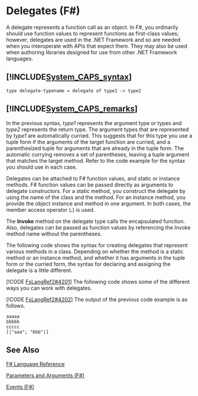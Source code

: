 # Delegates (F#)

A delegate represents a function call as an object. In F#, you ordinarily should use function values to represent functions as first-class values; however, delegates are used in the .NET Framework and so are needed when you interoperate with APIs that expect them. They may also be used when authoring libraries designed for use from other .NET Framework languages.


## [!INCLUDE[System_CAPS_syntax](//System/Token/System_CAPS_syntax_md.md)]

```
type delegate-typename = delegate of type1 -> type2
```

## [!INCLUDE[System_CAPS_remarks](//System/Token/System_CAPS_remarks_md.md)]
In the previous syntax, *type1* represents the argument type or types and *type2* represents the return type. The argument types that are represented by *type1* are automatically curried. This suggests that for this type you use a tuple form if the arguments of the target function are curried, and a parenthesized tuple for arguments that are already in the tuple form. The automatic currying removes a set of parentheses, leaving a tuple argument that matches the target method. Refer to the code example for the syntax you should use in each case.

Delegates can be attached to F# function values, and static or instance methods. F# function values can be passed directly as arguments to delegate constructors. For a static method, you construct the delegate by using the name of the class and the method. For an instance method, you provide the object instance and method in one argument. In both cases, the member access operator (**.**) is used.

The **Invoke** method on the delegate type calls the encapsulated function. Also, delegates can be passed as function values by referencing the Invoke method name without the parentheses.

The following code shows the syntax for creating delegates that represent various methods in a class. Depending on whether the method is a static method or an instance method, and whether it has arguments in the tuple form or the curried form, the syntax for declaring and assigning the delegate is a little different.

[!CODE [FsLangRef2#4201](../CodeSnippet/VS_Snippets_Fsharp/fslangref2/FSharp/fs/delegates.fs#4201)]
    The following code shows some of the different ways you can work with delegates.

[!CODE [FsLangRef2#4202](../CodeSnippet/VS_Snippets_Fsharp/fslangref2/FSharp/fs/delegates.fs#4202)]
    The output of the previous code example is as follows.


```
aaaaa
bbbbb
ccccc
[|"aaa"; "bbb"|]
```

## See Also
[F&#35; Language Reference](F%23+Language+Reference.md)

[Parameters and Arguments &#40;F&#35;&#41;](Parameters+and+Arguments+28%F%2329%.md)

[Events &#40;F&#35;&#41;](Events+28%F%2329%.md)

